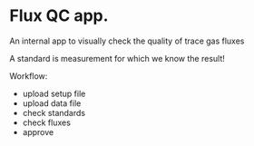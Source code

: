 Flux QC app.
===========

An internal app to visually check the quality of trace gas fluxes

A standard is measurement for which we know the result!

Workflow:
* upload setup file
* upload data file
* check standards
* check fluxes
* approve
